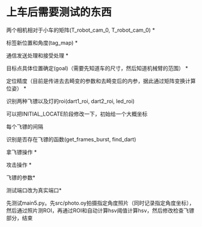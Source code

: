 # 上车后需要测试的东西
两个相机相对于小车的矩阵(T_robot_cam_0, T_robot_cam_0) *

标签新位置和角度(tag_map) *

通信发送处理和接受处理 *

目标点具体位置确定(goal)（需要先知道车的尺寸，然后知道机械臂的范围） *

定位精度（目前是传进去去畸变的参数和去畸变后的内参，据此通过矩阵变换计算位姿） *

识别两种飞镖以及灯的roi(dart1_roi, dart2_roi, led_roi)

可以把INITIAL_LOCATE阶段修改一下，初始给一个大概坐标

每个飞镖的间隔

识别是否存在飞镖的函数(get_frames_burst, find_dart)

拿飞镖操作 *

攻击操作 *

飞镖的参数*

测试端口改为真实端口*

先测试main5.py。先src/photo.oy拍摄指定角度照片（同时记录指定角度坐标），然后通过照片测ROI，再通过ROI和自动计算hsv阈值计算hsv，然后修改检查飞镖部分，结束